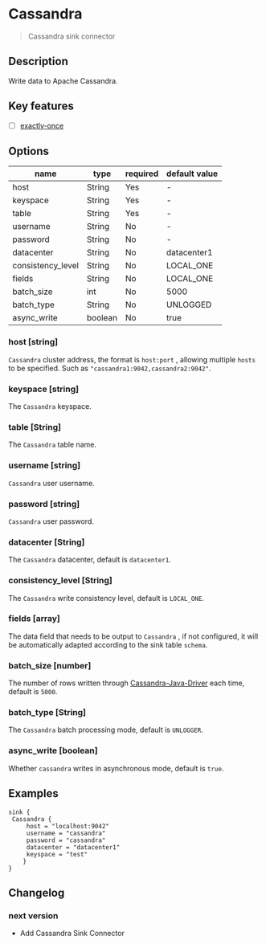 # Cassandra

> Cassandra sink connector

## Description

Write data to Apache Cassandra.

## Key features

- [ ] [exactly-once](../../concept/connector-v2-features.md)

## Options

| name              | type     | required | default value |
|-------------------|----------|----------|---------------|
| host              | String   | Yes      | -             |
| keyspace          | String   | Yes      | -             |
| table             | String   | Yes      | -             |
| username          | String   | No       | -             |
| password          | String   | No       | -             |
| datacenter        | String   | No       | datacenter1   |
| consistency_level | String   | No       | LOCAL_ONE     |
| fields            | String   | No       | LOCAL_ONE     |
| batch_size        | int      | No       | 5000          |
| batch_type        | String   | No       | UNLOGGED      |
| async_write       | boolean  | No       | true          |

### host [string]

`Cassandra` cluster address, the format is `host:port` , allowing multiple `hosts` to be specified. Such as
`"cassandra1:9042,cassandra2:9042"`.

### keyspace [string]

The `Cassandra` keyspace.

### table [String]

The `Cassandra` table name.

### username [string]

`Cassandra` user username.

### password [string]

`Cassandra` user password.

### datacenter [String]

The `Cassandra` datacenter, default is `datacenter1`.

### consistency_level [String]

The `Cassandra` write consistency level, default is `LOCAL_ONE`.

### fields [array]

The data field that needs to be output to `Cassandra` , if not configured, it will be automatically adapted
according to the sink table `schema`.

### batch_size [number]

The number of rows written through [Cassandra-Java-Driver](https://github.com/datastax/java-driver) each time,
default is `5000`.

### batch_type [String]

The `Cassandra` batch processing mode, default is `UNLOGGER`.

### async_write [boolean]

Whether `cassandra` writes in asynchronous mode, default is `true`.

## Examples

```hocon
sink {
 Cassandra {
     host = "localhost:9042"
     username = "cassandra"
     password = "cassandra"
     datacenter = "datacenter1"
     keyspace = "test"
    }
}
```

## Changelog

### next version

- Add Cassandra Sink Connector



